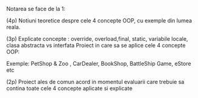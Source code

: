 Notarea se face de la 1:

(4p)
Notiuni teoretice despre cele 4 concepte OOP, cu exemple din lumea reala.


(3p)
Explicate concepte : override, overload,final, static, variabile locale, clasa abstracta vs interfata
Proiect in care sa se aplice cele 4 concepte OOP:

Exemple: PetShop & Zoo , CarDealer, BookShop, BattleShip Game, eStore etc


(2p)
Proiect ales de comun acord in momentul evaluarii care trebuie sa contina toate cele 4 concepte aplicate si explicate
